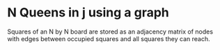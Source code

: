 # N Queens in j using a graph

Squares of an N by N board are stored as an adjacency matrix of nodes with edges between occupied squares and all squares they can reach.


